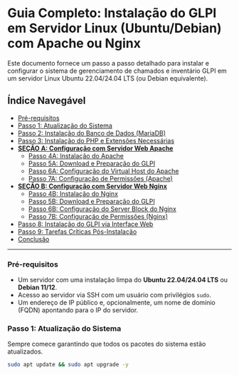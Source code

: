 # Guia Completo: Instalação do GLPI em Servidor Linux (Ubuntu/Debian) com Apache ou Nginx

Este documento fornece um passo a passo detalhado para instalar e configurar o sistema de gerenciamento de chamados e inventário GLPI em um servidor Linux Ubuntu 22.04/24.04 LTS (ou Debian equivalente).

## Índice Navegável

* [Pré-requisitos](#pre-requisitos)
* [Passo 1: Atualização do Sistema](#passo-1-atualizacao-do-sistema)
* [Passo 2: Instalação do Banco de Dados (MariaDB)](#passo-2-instalacao-do-banco-de-dados-mariadb)
* [Passo 3: Instalação do PHP e Extensões Necessárias](#passo-3-instalacao-do-php-e-extensoes-necessarias)
* **[SEÇÃO A: Configuração com Servidor Web Apache](#secao-a-configuracao-com-servidor-web-apache)**
    * [Passo 4A: Instalação do Apache](#passo-4a-instalacao-do-apache)
    * [Passo 5A: Download e Preparação do GLPI](#passo-5a-download-e-preparacao-do-glpi)
    * [Passo 6A: Configuração do Virtual Host do Apache](#passo-6a-configuracao-do-virtual-host-do-apache)
    * [Passo 7A: Configuração de Permissões (Apache)](#passo-7a-configuracao-de-permissoes-apache)
* **[SEÇÃO B: Configuração com Servidor Web Nginx](#secao-b-configuracao-com-servidor-web-nginx)**
    * [Passo 4B: Instalação do Nginx](#passo-4b-instalacao-do-nginx)
    * [Passo 5B: Download e Preparação do GLPI](#passo-5b-download-e-preparacao-do-glpi)
    * [Passo 6B: Configuração do Server Block do Nginx](#passo-6b-configuracao-do-server-block-do-nginx)
    * [Passo 7B: Configuração de Permissões (Nginx)](#passo-7b-configuracao-de-permissoes-nginx)
* [Passo 8: Instalação do GLPI via Interface Web](#passo-8-instalacao-do-glpi-via-interface-web)
* [Passo 9: Tarefas Críticas Pós-Instalação](#passo-9-tarefas-criticas-pos-instalacao)
* [Conclusão](#conclusao)

---

### Pré-requisitos
* Um servidor com uma instalação limpa do **Ubuntu 22.04/24.04 LTS** ou **Debian 11/12**.
* Acesso ao servidor via SSH com um usuário com privilégios `sudo`.
* Um endereço de IP público e, opcionalmente, um nome de domínio (FQDN) apontando para o IP do servidor.

### Passo 1: Atualização do Sistema
Sempre comece garantindo que todos os pacotes do sistema estão atualizados.

```bash
sudo apt update && sudo apt upgrade -y
